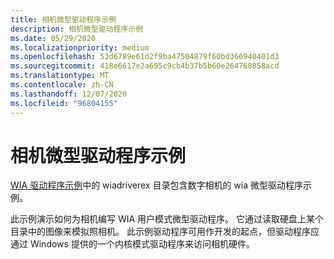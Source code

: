 ```yaml
---
title: 相机微型驱动程序示例
description: 相机微型驱动程序示例
ms.date: 05/29/2020
ms.localizationpriority: medium
ms.openlocfilehash: 53d6789e61d2f9ba47504879f60bd366940401d3
ms.sourcegitcommit: 418e6617e2a695c9cb4b37b5b60e264760858acd
ms.translationtype: MT
ms.contentlocale: zh-CN
ms.lasthandoff: 12/07/2020
ms.locfileid: "96804155"
---
```

# <a name="camera-minidriver-sample"></a>相机微型驱动程序示例

[WIA 驱动程序示例](/samples/microsoft/windows-driver-samples/windows-image-acquisition-wia-driver-samples)中的 wiadriverex 目录包含数字相机的 wia 微型驱动程序示例。

此示例演示如何为相机编写 WIA 用户模式微型驱动程序。 它通过读取硬盘上某个目录中的图像来模拟照相机。 此示例驱动程序可用作开发的起点，但驱动程序应通过 Windows 提供的一个内核模式驱动程序来访问相机硬件。
